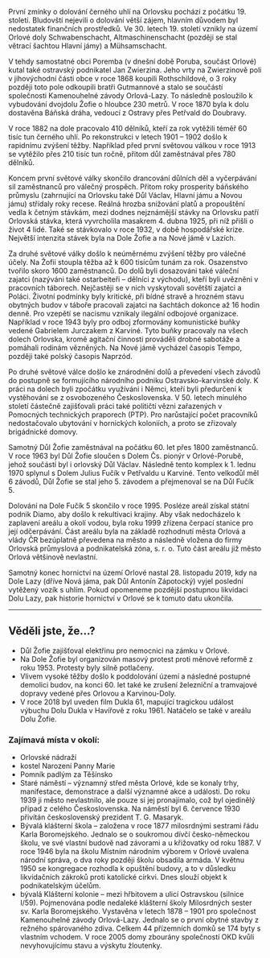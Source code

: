 První zmínky o dolování černého uhlí na Orlovsku pochází z počátku 19. století. Bludovští nejevili o
dolování větší zájem, hlavním důvodem byl nedostatek finančních prostředků. Ve 30. letech 19.
století vznikly na území Orlové doly Schwabenschacht, Altmaschinenschacht (později se stal větrací
šachtou Hlavní jámy) a Mühsamschacht.

V tehdy samostatné obci Poremba (v dnešní době Poruba, součást Orlové) kutal také ostravský
podnikatel Jan Zwierzina. Jeho vrty na Zwierzinově poli v jihovýchodní části obce v roce 1868 koupili
Rothschildové, o 3 roky později toto pole odkoupili bratři Gutmannové a stalo se součástí společnosti
Kamenouhelné závody Orlová-Lazy. To následně posloužilo k vybudování dvojdolu Žofie o hloubce
230 metrů. V roce 1870 byla k dolu dostavěna Báňská dráha, vedoucí z Ostravy přes Petřvald do
Doubravy.

V roce 1882 na dole pracovalo 410 dělníků, kteří za rok vytěžili téměř 60 tisíc tun černého uhlí. Po
rekonstrukci v letech 1901 – 1902 došlo k rapidnímu zvýšení těžby. Například před první světovou
válkou v roce 1913 se vytěžilo přes 210 tisíc tun ročně, přitom důl zaměstnával přes 780 dělníků.

Koncem první světové války skončilo drancování důlních děl a vyčerpávání sil zaměstnanců pro
válečný prospěch. Přitom roky prosperity báňského průmyslu (zahrnující na Orlovsku také Důl Václav,
Hlavní jámu a Novou jámu) střídaly roky recese. Reálná hrozba snižování platů a propouštění vedla
k četným stávkám, mezi dodnes nejznámější stávky na Orlovsku patří Orlovská stávka, která
vyvrcholila masakrem 4. dubna 1925, při níž přišli o život 4 lidé. Také se stávkovalo v roce 1932,
v době hospodářské krize. Největší intenzita stávek byla na Dole Žofie a na Nové jámě v Lazích.

Za druhé světové války došlo k neúměrnému zvýšení těžby pro válečné účely. Na Žofii stoupla těžba
až k 600 tisícům tunám za rok. Osazenstvo tvořilo skoro 1600 zaměstnanců. Do dolů byli dosazováni
také váleční zajatci (nazýváni také ostarbeiteři – dělníci z východu), kteří byli uvězněni v pracovních
táborech. Nejčastěji se v nich vyskytovali sovětští zajatci a Poláci. Životní podmínky byly kritické, při
bídné stravě a hrozném stavu obytných budov v táboře pracovali zajatci na šachtách dokonce až 16
hodin denně. Pro vzepětí se nacismu vznikaly ilegální odbojové organizace. Například v roce 1943
byly pro odboj zformovány komunistické buňky vedené Gabrielem Jurczakem z Karviné. Tyto buňky
pracovaly na všech dolech Orlovska, kromě agitační činnosti prováděli drobné sabotáže a pomáhali
rodinám vězněných. Na Nové jámě vycházel časopis Tempo, později také polský časopis Naprzód.

Po druhé světové válce došlo ke znárodnění dolů a převedení všech závodů do postupně se
formujícího národního podniku Ostravsko-karvinské doly. K práci na dolech byli zpočátku využíváni i
Němci, kteří byli předurčení k vystěhování se z osvobozeného Československa. V 50. letech minulého
století částečně zajišťovali práci také političtí vězni zařazených v Pomocných technických praporech
(PTP). Pro narůstající počet pracovníků nedostačovalo ubytování v hornických koloniích, a proto se
zřizovaly brigádnické domovy.

Samotný Důl Žofie zaměstnával na počátku 60. let přes 1800 zaměstnanců. V roce 1963 byl Důl Žofie
sloučen s Dolem Čs. pionýr v Orlové-Porubě, jehož součástí byl i orlovský Důl Václav. Následně tento
komplex k 1. lednu 1970 splynul s Dolem Julius Fučík v Petřvaldu u Karviné. Tento velkodůl měl 6
závodů, Důl Žofie se stal jeho 5. závodem a přejmenoval se na Důl Fučík 5.


Dolování na Dole Fučík 5 skončilo v roce 1995. Posléze areál získal státní podnik Diamo, aby došlo
k rekultivaci krajiny. Aby však nedocházelo k zaplavení areálu a okolí vodou, byla roku 1999 zřízena
čerpací stanice pro její odčerpávání. Část areálu byla na základě rozhodnutí města Orlová a vlády ČR
bezúplatně převedena na město a následně vložena do firmy Orlovská průmyslová a podnikatelská
zóna, s. r. o. Tuto část areálu již město Orlová většinově nevlastní.

Samotný konec hornictví na území Orlové nastal 28. listopadu 2019, kdy na Dole Lazy (dříve Nová
jáma, pak Důl Antonín Zápotocký) vyjel poslední vytěžený vozík s uhlím. Pokud opomeneme pozdější
postupnou likvidaci Dolu Lazy, pak historie hornictví v Orlové se k tomuto datu ukončila.

---

## Věděli jste, že...?

- Důl Žofie zajišťoval elektřinu pro nemocnici na zámku v Orlové.
- Na Dole Žofie byl organizován masový protest proti měnové reformě z roku 1953. Protesty
  byly silně potlačeny.
- Vlivem vysoké těžby došlo k poddolování území a následné postupné demolici budov, na
  konci 60. let také ke zrušení železniční a tramvajové dopravy vedené přes Orlovou a
  Karvinou-Doly.
- V roce 2018 byl uveden film Dukla 61, mapující tragickou událost výbuchu Dolu Dukla
  v Havířově z roku 1961. Natáčelo se také v areálu Dolu Žofie.

### Zajímavá místa v okolí:

- Orlovské nádraží
- kostel Narození Panny Marie
- Pomník padlým za Těšínsko
- Staré náměstí – významný střed města Orlové, kde se konaly trhy, manifestace, demonstrace
  a další významné akce a události. Do roku 1939 ji město nevlastnilo, ale pouze si jej
  pronajímalo, což byl ojedinělý případ z celého Československa. Na náměstí byl 6. července
  1930 přivítán československý prezident T. G. Masaryk.
- Bývalá klášterní škola – založena v roce 1877 milosrdnými sestrami řádu Karla
  Boromejského. Jednalo se o soukromou dívčí česko-německou školu, ve své vlastní budově
  nad závorami a u křižovatky od roku 1887. V roce 1946 byla na školu Místním národním
  výborem v Orlové uvalena národní správa, o dva roky později školu obsadila armáda.
  V květnu 1950 se kongregace rozhodla k opuštění budovy, a to v důsledku likvidačních
  zákroků proti katolické církvi. Dnes slouží objekt k podnikatelským účelům.
- bývalá Klášterní kolonie – mezi hřbitovem a ulicí Ostravskou (silnice I/59). Pojmenována
  podle nedaleké klášterní školy Milosrdných sester sv. Karla Boromejského. Vystavěna v letech
  1878 – 1901 pro společnost Kamenouhelné závody Orlová-Lazy. Jednalo se o první obytné
  stavby z režného spárovaného zdiva. Celkem 44 přízemních domků se 174 byty s vlastním
  vchodem. V roce 2005 domy zbourány společností OKD kvůli nevyhovujícímu stavu a výskytu
  žloutenky.
